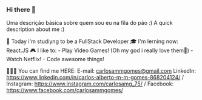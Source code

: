 ### Hi there 👋

Uma descrição básica sobre quem sou eu na fila do pão :)
A quick description about me :)

🔭 Today i'm studiyng to be a FullStack Developer
🎓 I'm lerning now: React.JS
🎮 I like to:
    - Play Video Games! (Oh my god i really love them🤣)
    - Watch Netflix!
    - Code awesome things!
    
👩‍👧‍👦 You can find me HERE:
      E-mail: carlosammgomes@gmail.com
      LinkedIn: https://www.linkedin.com/in/carlos-alberto-m-m-gomes-868204124/ /
      Instagram: https://www.instagram.com/carlosamg_75/ /
      Facebook: https://www.facebook.com/carlosammgomes/
